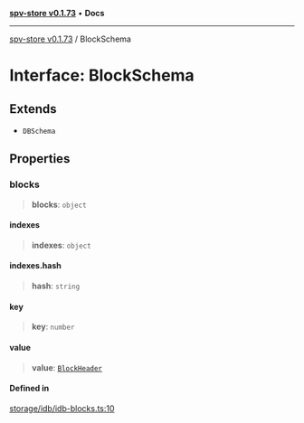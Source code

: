 [**spv-store v0.1.73**](../README.md) • **Docs**

***

[spv-store v0.1.73](../globals.md) / BlockSchema

# Interface: BlockSchema

## Extends

- `DBSchema`

## Properties

### blocks

> **blocks**: `object`

#### indexes

> **indexes**: `object`

#### indexes.hash

> **hash**: `string`

#### key

> **key**: `number`

#### value

> **value**: [`BlockHeader`](BlockHeader.md)

#### Defined in

[storage/idb/idb-blocks.ts:10](https://github.com/bitcoin-sv/spv-store/blob/9735342843cd2ea4b04983988f1fa98b59c98947/src/storage/idb/idb-blocks.ts#L10)
